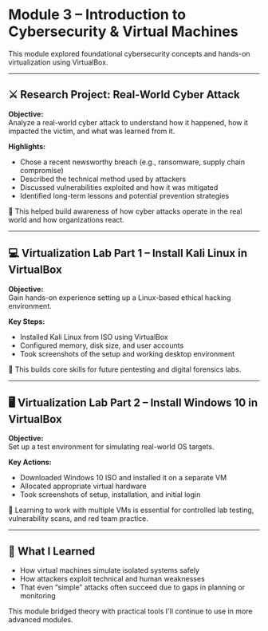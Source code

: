 # Module 3 – Introduction to Cybersecurity & Virtual Machines

This module explored foundational cybersecurity concepts and hands-on virtualization using VirtualBox.

---

## ⚔️ Research Project: Real-World Cyber Attack

**Objective:**  
Analyze a real-world cyber attack to understand how it happened, how it impacted the victim, and what was learned from it.

**Highlights:**
- Chose a recent newsworthy breach (e.g., ransomware, supply chain compromise)
- Described the technical method used by attackers
- Discussed vulnerabilities exploited and how it was mitigated
- Identified long-term lessons and potential prevention strategies

📄 This helped build awareness of how cyber attacks operate in the real world and how organizations react.

---

## 💻 Virtualization Lab Part 1 – Install Kali Linux in VirtualBox

**Objective:**  
Gain hands-on experience setting up a Linux-based ethical hacking environment.

**Key Steps:**
- Installed Kali Linux from ISO using VirtualBox
- Configured memory, disk size, and user accounts
- Took screenshots of the setup and working desktop environment

📄 This builds core skills for future pentesting and digital forensics labs.

---

## 🖥️ Virtualization Lab Part 2 – Install Windows 10 in VirtualBox

**Objective:**  
Set up a test environment for simulating real-world OS targets.

**Key Actions:**
- Downloaded Windows 10 ISO and installed it on a separate VM
- Allocated appropriate virtual hardware
- Took screenshots of setup, installation, and initial login

📄 Learning to work with multiple VMs is essential for controlled lab testing, vulnerability scans, and red team practice.

---

## 🧠 What I Learned

- How virtual machines simulate isolated systems safely
- How attackers exploit technical and human weaknesses
- That even “simple” attacks often succeed due to gaps in planning or monitoring

This module bridged theory with practical tools I'll continue to use in more advanced modules.
